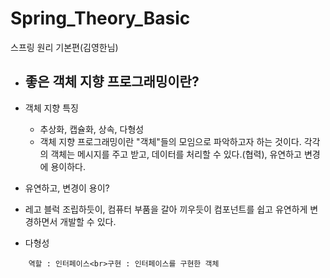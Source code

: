 # Spring_Theory_Basic
스프링 원리 기본편(김영한님)
<br>
* <h2>좋은 객체 지향 프로그래밍이란?</h2>
 * 객체 지향 특징
   * 추상화, 캡슐화, 상속, 다형성
   * 객체 지향 프로그래밍이란 "객체"들의 모임으로 파악하고자 하는 것이다. 각각의 객체는 메시지를 주고 받고, 데이터를 처리할 수 있다.(협력), 유연하고 변경에 용이하다.

 * 유연하고, 변경이 용이?
  * 레고 블럭 조립하듯이, 컴퓨터 부품을 갈아 끼우듯이 컴포넌트를 쉽고 유연하게 변경하면서 개발할 수 있다.
 
 * 다형성
 
```
    역할 : 인터페이스<br>구현 : 인터페이스를 구현한 객체
```
